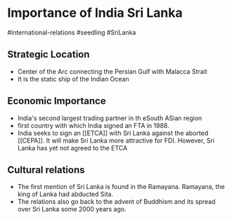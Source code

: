 # Importance of India Sri Lanka
#international-relations #seedling  #SriLanka

## Strategic Location
- Center of the Arc connecting the Persian Gulf with Malacca Strait
- It is the static ship of the Indian Ocean
## Economic Importance
- India's second largest trading partner in th eSouth ASian region
- first country with which India signed an FTA in 1988.
- India seeks to sign an [[ETCA]] with Sri Lanka against the aborted [[CEPA]].  It will make Sri Lanka more attractive for FDI. However, Sri Lanka has yet not agreed to the ETCA
## Cultural relations
- The first mention of Sri Lanka is found in the Ramayana. Ramayana, the king of Lanka had abducted Sita.
- The relations also go back to the advent of Buddhism and its spread over Sri Lanka some 2000 years ago.